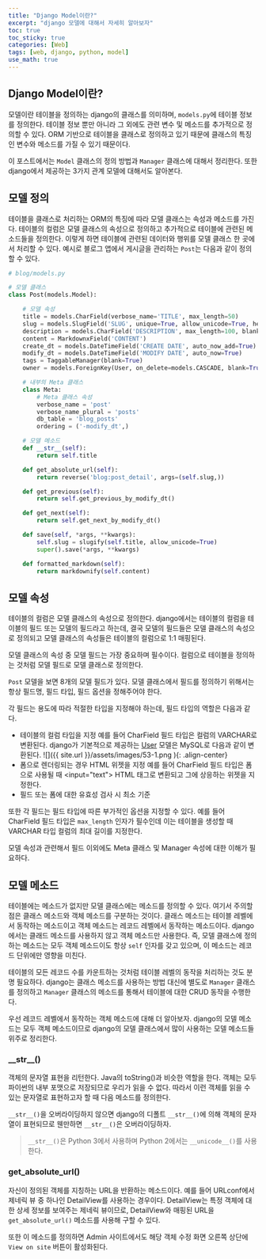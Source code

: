 ```yaml
---
title: "Django Model이란?"
excerpt: "django 모델에 대해서 자세히 알아보자"
toc: true
toc_sticky: true
categories: [Web]
tags: [web, django, python, model]
use_math: true
---
```


## Django Model이란?
모델이란 테이블을 정의하는 django의 클래스를 의미하며, `models.py`에 테이블 정보를 정의한다. 테이블 정보 뿐만 아니라 그 외에도 관련 변수 및 메소드를 추가적으로 정의할 수 있다. ORM 기반으로 테이블을 클래스로 정의하고 있기 때문에 클래스의 특징인 변수와 메소드를 가질 수 있기 때문이다.  

이 포스트에서는 `Model` 클래스의 정의 방법과 `Manager` 클래스에 대해서 정리한다. 또한 django에서 제공하는 3가지 관계 모델에 대해서도 알아본다.

## 모델 정의
테이블을 클래스로 처리하는 ORM의 특징에 따라 모델 클래스는 속성과 메소드를 가진다. 테이블의 컬럼은 모델 클래스의 속성으로 정의하고 추가적으로 테이블에 관련된 메소드들을 정의한다. 이렇게 하면 테이블에 관련된 데이터와 행위를 모델 클래스 한 곳에서 처리할 수 있다. 예시로 블로그 앱에서 게시글을 관리하는 `Post`는 다음과 같이 정의할 수 있다. 

```py
# blog/models.py

# 모델 클래스
class Post(models.Model):

    # 모델 속성
    title = models.CharField(verbose_name='TITLE', max_length=50)
    slug = models.SlugField('SLUG', unique=True, allow_unicode=True, help_text='One word for title alias.')
    description = models.CharField('DESCRIPTION', max_length=100, blank=True, help_text='Simple description text.')
    content = MarkdownxField('CONTENT')
    create_dt = models.DateTimeField('CREATE DATE', auto_now_add=True)
    modify_dt = models.DateTimeField('MODIFY DATE', auto_now=True)
    tags = TaggableManager(blank=True)
    owner = models.ForeignKey(User, on_delete=models.CASCADE, blank=True, null=True)

    # 내부의 Meta 클래스
    class Meta:
        # Meta 클래스 속성
        verbose_name = 'post'
        verbose_name_plural = 'posts'
        db_table = 'blog_posts'
        ordering = ('-modify_dt',)

    # 모델 메소드
    def __str__(self):
        return self.title

    def get_absolute_url(self):
        return reverse('blog:post_detail', args=(self.slug,))

    def get_previous(self):
        return self.get_previous_by_modify_dt()

    def get_next(self):
        return self.get_next_by_modify_dt()

    def save(self, *args, **kwargs):
        self.slug = slugify(self.title, allow_unicode=True)
        super().save(*args, **kwargs)

    def formatted_markdown(self):
        return markdownify(self.content)
```

## 모델 속성
테이블의 컬럼은 모델 클래스의 속성으로 정의한다. django에서는 테이블의 컬럼을 테이블의 필드 또는 모델의 필드라고 하는데, 결국 모델의 필드들은 모델 클래스의 속성으로 정의되고 모델 클래스의 속성들은 테이블의 컬럼으로 1:1 매핑된다.  

모델 클래스의 속성 중 모델 필드는 가장 중요하며 필수이다. 컬럼으로 테이블을 정의하는 것처럼 모델 필드로 모델 클래스로 정의한다.  

`Post` 모델을 보면 8개의 모델 필드가 있다. 모델 클래스에서 필드를 정의하기 위해서는 항상 필드명, 필드 타입, 필드 옵션을 정해주어야 한다.  

각 필드는 용도에 따라 적절한 타입을 지정해야 하는데, 필드 타입의 역할은 다음과 같다.
- 테이블의 컬럼 타입을 지정
    예를 들어 CharField 필드 타입은 컬럼의 VARCHAR로 변환된다. django가 기본적으로 제공하는 [User](https://docs.djangoproject.com/en/3.0/ref/contrib/auth/) 모델은 MySQL로 다음과 같이 변환된다. 
    ![]({{ site.url }}/assets/images/53-1.png ){: .align-center}
- 폼으로 렌더링되는 경우 HTML 위젯을 지정
    예를 들어 CharField 필드 타입은 폼으로 사용될 때 \<input="text"\> HTML 태그로 변환되고 그에 상응하는 위젯을 지정한다.
- 필드 또는 폼에 대한 유효성 검사 시 최소 기준

또한 각 필드는 필드 타입에 따른 부가적인 옵션을 지정할 수 있다. 예를 들어 CharField 필드 타입은 `max_length` 인자가 필수인데 이는 테이블을 생성할 때 VARCHAR 타입 컬럼의 최대 길이를 지정한다. 

모델 속성과 관련해서 필드 이외에도 Meta 클래스 및 Manager 속성에 대한 이해가 필요하다.


## 모델 메소드
테이블에는 메소드가 없지만 모델 클래스에는 메소드를 정의할 수 있다. 여기서 주의할 점은 클래스 메소드와 객체 메소드를 구분하는 것이다. 클래스 메소드는 테이블 레벨에서 동작하는 메소드이고 객체 메소드는 레코드 레벨에서 동작하는 메소드이다. django에서는 클래드 메소드를 사용하지 않고 객체 메소드만 사용한다. 즉, 모델 클래스에 정의하는 메소드는 모두 객체 메소드이도 항상 `self` 인자를 갖고 있으며, 이 메소드는 레코드 단위에만 영향을 미친다.  

테이블의 모든 레코드 수를 카운트하는 것처럼 테이블 레벨의 동작을 처리하는 것도 분명 필요하다. django는 클래스 메소드를 사용하는 방법 대신에 별도로 `Manager` 클래스를 정의하고 `Manager` 클래스의 메소드를 통해서 테이블에 대한 CRUD 동작을 수행한다. 

우선 레코드 레벨에서 동작하는 객체 메소드에 대해 더 알아보자. django의 모델 메소드는 모두 객체 메소드이므로 django의 모델 클래스에서 많이 사용하는 모델 메소드들 위주로 정리한다.  

### \_\_str\_\_()
객체의 문자열 표현을 리턴한다. Java의 toString()과 비슷한 역할을 한다. 객체는 모두 파이썬의 내부 포맷으로 저장되므로 우리가 읽을 수 없다. 따라서 이런 객체를 읽을 수 있는 문자열로 표현하고자 할 때 다음 메소드를 정의한다.  

`__str__()`을 오버라이딩하지 않으면 django의 디폴트 `__str__()`에 의해 객체의 문자열이 표현되므로 웬만하면 `__str__()`은 오버라이딩하자.

> `__str__()`은 Python 3에서 사용하며 Python 2에서는 `__unicode__()`를 사용한다.

### get_absolute_url()
자신이 정의된 객체를 지칭하는 URL을 반환하는 메소드이다. 예를 들어 URLconf에서 제네릭 뷰 중 하나인 DetailView를 사용하는 경우이다. DetailView는 특정 객체에 대한 상세 정보를 보여주는 제네릭 뷰이므로, DetailView와 매핑된 URL을 `get_absolute_url()` 메소드를 사용해 구할 수 있다.  

또한 이 메소드를 정의하면 Admin 사이트에서도 해당 객체 수정 화면 오른쪽 상단에 `View on site` 버튼이 활성화된다. 

<br>